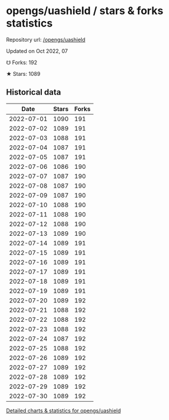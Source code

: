 # opengs/uashield / stars & forks statistics

Repository url: [/opengs/uashield](https://github.com/opengs/uashield)

Updated on Oct 2022, 07

☋ Forks: 192

★ Stars: 1089

## Historical data
| Date | Stars | Forks |
|------|-------|-------|
| 2022-07-01 | 1090 | 191 | 
| 2022-07-02 | 1089 | 191 | 
| 2022-07-03 | 1088 | 191 | 
| 2022-07-04 | 1087 | 191 | 
| 2022-07-05 | 1087 | 191 | 
| 2022-07-06 | 1086 | 190 | 
| 2022-07-07 | 1087 | 190 | 
| 2022-07-08 | 1087 | 190 | 
| 2022-07-09 | 1087 | 190 | 
| 2022-07-10 | 1088 | 190 | 
| 2022-07-11 | 1088 | 190 | 
| 2022-07-12 | 1088 | 190 | 
| 2022-07-13 | 1089 | 190 | 
| 2022-07-14 | 1089 | 191 | 
| 2022-07-15 | 1089 | 191 | 
| 2022-07-16 | 1089 | 191 | 
| 2022-07-17 | 1089 | 191 | 
| 2022-07-18 | 1089 | 191 | 
| 2022-07-19 | 1089 | 191 | 
| 2022-07-20 | 1089 | 192 | 
| 2022-07-21 | 1088 | 192 | 
| 2022-07-22 | 1088 | 192 | 
| 2022-07-23 | 1088 | 192 | 
| 2022-07-24 | 1087 | 192 | 
| 2022-07-25 | 1088 | 192 | 
| 2022-07-26 | 1089 | 192 | 
| 2022-07-27 | 1089 | 192 | 
| 2022-07-28 | 1089 | 192 | 
| 2022-07-29 | 1089 | 192 | 
| 2022-07-30 | 1089 | 192 | 


[Detailed charts & statistics for opengs/uashield](https://reviewgithub.com/rep/opengs/uashield)
